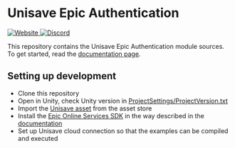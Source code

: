 Unisave Epic Authentication
===========================

<a href="https://unisave.cloud/" target="_blank">
    <img alt="Website" src="https://img.shields.io/badge/Website-unisave.cloud-blue">
</a>
<a href="https://discord.gg/XV696Tp" target="_blank">
    <img alt="Discord" src="https://img.shields.io/discord/564878084499832839?label=Discord">
</a>

This repository contains the Unisave Epic Authentication module sources. To get started, read the [documentation page](https://unisave.cloud/docs/epic-authentication#installation).


Setting up development
----------------------

- Clone this repository
- Open in Unity, check Unity version in [ProjectSettings/ProjectVersion.txt](ProjectSettings/ProjectVersion.txt)
- Import the [Unisave asset](https://assetstore.unity.com/packages/slug/142705) from the asset store
- Install the [Epic Online Services SDK](https://dev.epicgames.com/en-US/sdk) in the way described in the [documentation](https://unisave.cloud/docs/epic-authentication#installation)
- Set up Unisave cloud connection so that the examples can be compiled and executed
